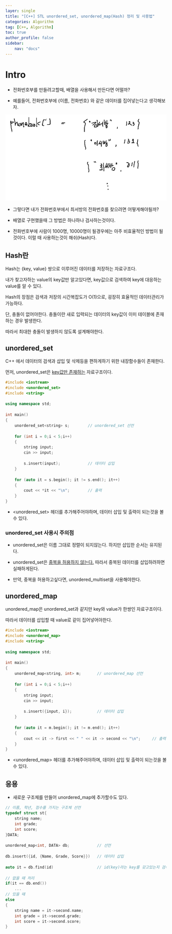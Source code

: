 ```yaml
---
layer: single
title: "[C++] STL unordered_set, unordered_map(Hash) 정리 및 사용법"
categories: Algorithm
tag: [C++, Algorithm]
toc: true
author_profile: false
sidebar: 
    nav: "docs"
---
```



# Intro

- 전화번호부를 만들려고할때, 배열을 사용해서 만든다면 어떨까?  

- 예를들어, 전화번호부에 {이름, 전화번호} 와 같은 데이터를 집어넣는다고 생각해보자.  

![image](/images/2024/2024-09-10/capture_1.PNG)      

- 그렇다면 내가 전화번호부에서 최서방의 전화번호를 찾으려면 어떻게해야될까?  

- 배열로 구현했을때 그 방법은 하나하나 검사하는것이다.  

- 전화번호부에 사람이 1000명, 10000명이 될경우에는 아주 비효율적인 방법이 될것이다.  이럴 때 사용하는것이 해쉬(Hash)다.  


## Hash란

Hash는 {key, value} 쌍으로 이루어진 데이터를 저장하는 자료구조다.  

내가 찾고자하는 value의 key값만 알고있다면, key값으로 검색하여 key에 대응하는 value를 알 수 있다.  

Hash의 장점은 검색과 저장의 시간복잡도가 O(1)으로, 굉장히 효율적인 데이터관리가 가능하다.  

단, 충돌이 없어야한다.  충돌이란 새로 입력되는 데이터의 key값이 이미 테이블에 존재하는 경우 발생한다.  

따라서 최대한 충돌이 발생하지 않도록 설계해야한다.  

## unordered_set

C++ 에서 데이터의 검색과 삽입 및 삭제등을 편하게하기 위한 내장함수들이 존재한다.  

먼저, unordered_set은 <u>key값만 존재하는</u> 자료구조이다.  

```c++
#include <iostream>
#include <unordered_set>
#include <string>

using namespace std;

int main()
{
	unordered_set<string> s;		// unordered_set 선언

	for (int i = 0;i < 5;i++)
	{
		string input;
		cin >> input;

		s.insert(input);			// 데이터 삽입
	}

	for (auto it = s.begin(); it != s.end(); it++)
	{
		cout << *it << "\n";		// 출력
	}
}
```


- <unordered_set> 헤더를 추가해주어야하며, 데이터 삽입 및 출력이 되는것을 볼 수 있다.


### unordered_set 사용시 주의점

- unordered_set은 이름 그대로 정렬이 되지않는다. 하지만 삽입한 순서는 유지된다.  

- unordered_set은 <u>중복을 허용하지 않는다.</u> 따라서 중복된 데이터를 삽입하려하면 실패하게된다.  

- 만약, 중복을 허용하고싶다면, unordered_multiset을 사용해야한다.


## unordered_map

unordered_map은 unordered_set과 같지만 key와 value가 한쌍인 자료구조이다.  

따라서 데이터를 삽입할 때 value로 같이 집어넣어야한다.

```c++
#include <iostream>
#include <unordered_map>
#include <string>

using namespace std;

int main()
{
	unordered_map<string, int> m;		// unordered_map 선언

	for (int i = 0;i < 5;i++)
	{
		string input;
		cin >> input;

		s.insert({input, i});			// 데이터 삽입
	}

	for (auto it = m.begin(); it != m.end(); it++)
	{
		cout << it -> first << " " << it -> second << "\n";		// 출력
	}
}
```

- <unordered_map> 헤더를 추가해주어야하며, 데이터 삽입 및 출력이 되는것을 볼 수 있다.


## 응용

- 새로운 구조체를 만들어 unordered_map에 추가할수도 있다. 


```c
// 이름, 학년, 점수를 가지는 구조체 선언
typedef struct st{
    string name;
    int grade;
    int score;
}DATA;

unordered_map<int, DATA> db;            // 선언

db.insert({id, {Name, Grade, Score}})   // 데이터 삽입

auto it = db.find(id)                   // id(key)라는 key를 갖고있는지 검색

// 없을 때 처리
if(it == db.end())
    ...        
// 있을 때
else
{
    string name = it->second.name;
    int grade = it->second.grade;
    int score = it->second.score;
}         

```